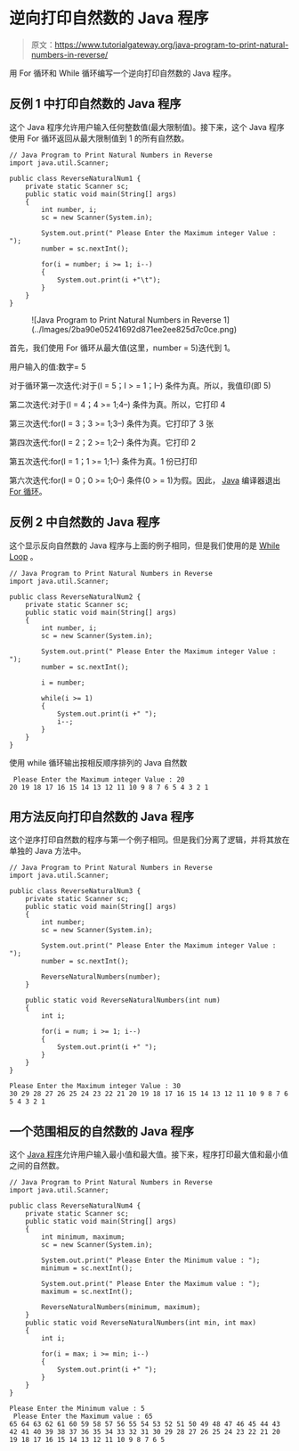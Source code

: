 # 逆向打印自然数的 Java 程序

> 原文：<https://www.tutorialgateway.org/java-program-to-print-natural-numbers-in-reverse/>

用 For 循环和 While 循环编写一个逆向打印自然数的 Java 程序。

## 反例 1 中打印自然数的 Java 程序

这个 Java 程序允许用户输入任何整数值(最大限制值)。接下来，这个 Java 程序使用 For 循环返回从最大限制值到 1 的所有自然数。

```
// Java Program to Print Natural Numbers in Reverse 
import java.util.Scanner;

public class ReverseNaturalNum1 {
	private static Scanner sc;
	public static void main(String[] args) 
	{
		int number, i;
		sc = new Scanner(System.in);

		System.out.print(" Please Enter the Maximum integer Value : ");
		number = sc.nextInt();	

		for(i = number; i >= 1; i--)
		{
			System.out.print(i +"\t"); 
		}	
	}
}
```

<figure class="wp-block-image">![Java Program to Print Natural Numbers in Reverse 1](../Images/2ba90e05241692d871ee2ee825d7c0ce.png)</figure>

首先，我们使用 For 循环从最大值(这里，number = 5)迭代到 1。

用户输入的值:数字= 5

对于循环第一次迭代:对于(I = 5；I > = 1；I–)
条件为真。所以，我值印(即 5)

第二次迭代:对于(I = 4；4 >= 1;4–)
条件为真。所以，它打印 4

第三次迭代:for(I = 3；3 >= 1;3–)
条件为真。它打印了 3 张

第四次迭代:for(I = 2；2 >= 1;2–)
条件为真。它打印 2

第五次迭代:for(I = 1；1 >= 1;1–)
条件为真。1 份已打印

第六次迭代:for(I = 0；0 >= 1;0–)
条件(0 > = 1)为假。因此， [Java](https://www.tutorialgateway.org/java-tutorial/) 编译器退出 [For 循环](https://www.tutorialgateway.org/java-for-loop/)。

## 反例 2 中自然数的 Java 程序

这个显示反向自然数的 Java 程序与上面的例子相同，但是我们使用的是 [While Loop](https://www.tutorialgateway.org/java-while-loop/) 。

```
// Java Program to Print Natural Numbers in Reverse 
import java.util.Scanner;

public class ReverseNaturalNum2 {
	private static Scanner sc;
	public static void main(String[] args) 
	{
		int number, i;
		sc = new Scanner(System.in);

		System.out.print(" Please Enter the Maximum integer Value : ");
		number = sc.nextInt();	

		i = number;

		while(i >= 1)
		{
			System.out.print(i +" "); 
			i--;
		}	
	}
}
```

使用 while 循环输出按相反顺序排列的 Java 自然数

```
 Please Enter the Maximum integer Value : 20
20 19 18 17 16 15 14 13 12 11 10 9 8 7 6 5 4 3 2 1 
```

## 用方法反向打印自然数的 Java 程序

这个逆序打印自然数的程序与第一个例子相同。但是我们分离了逻辑，并将其放在单独的 Java 方法中。

```
// Java Program to Print Natural Numbers in Reverse 
import java.util.Scanner;

public class ReverseNaturalNum3 {
	private static Scanner sc;
	public static void main(String[] args) 
	{
		int number;
		sc = new Scanner(System.in);

		System.out.print(" Please Enter the Maximum integer Value : ");
		number = sc.nextInt();	

		ReverseNaturalNumbers(number);	
	}

	public static void ReverseNaturalNumbers(int num)
	{
		int i;

		for(i = num; i >= 1; i--)
		{
			System.out.print(i +" "); 
		}	
	}
}
```

```
Please Enter the Maximum integer Value : 30
30 29 28 27 26 25 24 23 22 21 20 19 18 17 16 15 14 13 12 11 10 9 8 7 6 5 4 3 2 1 
```

## 一个范围相反的自然数的 Java 程序

这个 [Java 程序](https://www.tutorialgateway.org/learn-java-programs/)允许用户输入最小值和最大值。接下来，程序打印最大值和最小值之间的自然数。

```
// Java Program to Print Natural Numbers in Reverse 
import java.util.Scanner;

public class ReverseNaturalNum4 {
	private static Scanner sc;
	public static void main(String[] args) 
	{
		int minimum, maximum;
		sc = new Scanner(System.in);

		System.out.print(" Please Enter the Minimum value : ");
		minimum = sc.nextInt();			

		System.out.print(" Please Enter the Maximum value : ");
		maximum = sc.nextInt();	

		ReverseNaturalNumbers(minimum, maximum);
	}
	public static void ReverseNaturalNumbers(int min, int max)
	{
		int i;

		for(i = max; i >= min; i--)
		{
			System.out.print(i +" "); 
		}	
	}
}
```

```
Please Enter the Minimum value : 5
 Please Enter the Maximum value : 65
65 64 63 62 61 60 59 58 57 56 55 54 53 52 51 50 49 48 47 46 45 44 43 42 41 40 39 38 37 36 35 34 33 32 31 30 29 28 27 26 25 24 23 22 21 20 19 18 17 16 15 14 13 12 11 10 9 8 7 6 5 
```